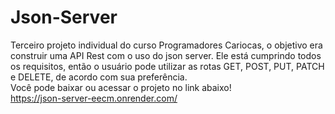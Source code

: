 # Json-Server
 Terceiro projeto individual do curso Programadores Cariocas, o objetivo era construir uma API Rest com o uso do json server. Ele está cumprindo todos os requisitos, então o usuário pode utilizar as rotas GET, POST, PUT, PATCH e DELETE, de acordo com sua preferência.
<br> Você pode baixar ou acessar o projeto no link abaixo!
<br>https://json-server-eecm.onrender.com/
